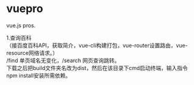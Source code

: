 # vuepro
vue.js pros.

1.查询百科<br/>
（接百度百科API，获取简介，vue-cli构建打包，vue-router设置路由，vue-resource网络请求。）<br/>
/find 单页域名无变化，/search 网页查询跳转。<br/>
下载之后把build文件夹名改为dist，然后在该目录下cmd启动终端，输入指令npm install安装所需依赖。
